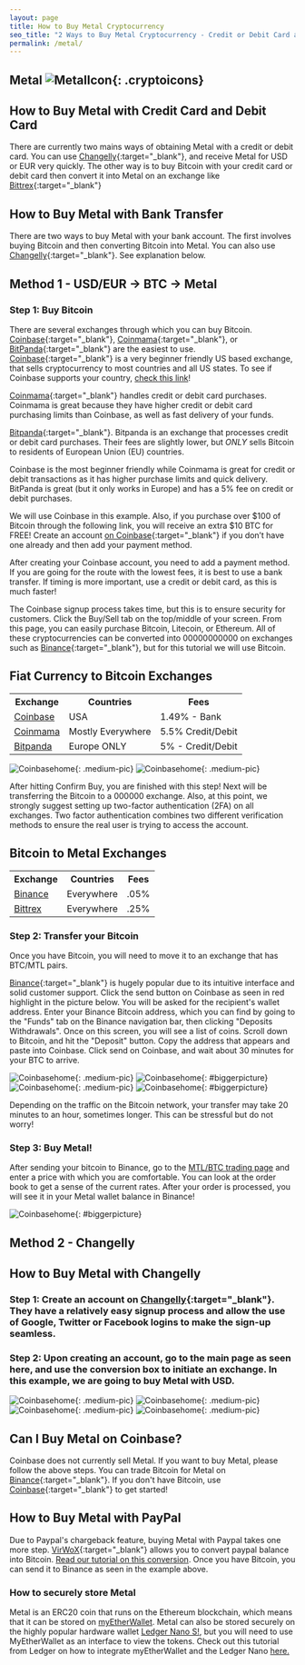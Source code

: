 ```yaml
---
layout: page
title: How to Buy Metal Cryptocurrency
seo_title: "2 Ways to Buy Metal Cryptocurrency - Credit or Debit Card and Bank Account Account"
permalink: /metal/
---
```


## Metal ![MetalIcon](/img/metalicon.png){: .cryptoicons}


## How to Buy Metal with Credit Card and Debit Card

There are currently two mains ways of obtaining Metal with a credit or debit card. You can use [Changelly](https://changelly.com/?ref_id=4af50f9c87f2){:target="_blank"}, and receive Metal for USD or EUR very quickly. The other way is to buy Bitcoin with your credit card or debit card then convert it into Metal on an exchange like [Bittrex](https://bittrex.com/Home/Markets){:target="_blank"}

## How to Buy Metal with Bank Transfer

There are two ways to buy Metal with your bank account. The first involves buying Bitcoin and then converting Bitcoin into Metal. You can also use [Changelly](https://changelly.com/?ref_id=4af50f9c87f2){:target="_blank"}. See explanation below.


## Method 1 - USD/EUR -> BTC -> Metal

### Step 1: Buy Bitcoin

There are several exchanges through which you can buy Bitcoin. [Coinbase](https://www.coinbase.com/join/53bc38a3b11f6623df000004){:target="_blank"}, [Coinmama](https://www.coinmama.com/?ref=buyaltcoinsworldwide){:target="_blank"}, or [BitPanda](https://www.bitpanda.com/?ref=7989064235904733469){:target="_blank"} are the easiest to use.
[Coinbase](https://www.coinbase.com/join/53bc38a3b11f6623df000004){:target="_blank"} is a very beginner friendly US based exchange, that sells cryptocurrency to most countries and all US states. To see if Coinbase supports your country, [check this link](https://support.coinbase.com/customer/en/portal/articles/1392031-what-countries-are-buys-and-sells-available-in-)!

[Coinmama](https://www.coinmama.com/?ref=buyaltcoinsworldwide){:target="_blank"} handles credit or debit card purchases. Coinmama is great because they have higher credit or debit card purchasing limits than Coinbase, as well as fast delivery of your funds.

[Bitpanda](https://www.bitpanda.com/?ref=7989064235904733469){:target="_blank"}. Bitpanda is an exchange that processes credit or debit card purchases. Their fees are slightly lower, but *ONLY* sells Bitcoin to residents of European Union (EU) countries.

Coinbase is the most beginner friendly while Coinmama is great for credit or debit transactions as it has higher purchase limits and quick delivery. BitPanda is great (but it only works in Europe) and has a 5% fee on credit or debit purchases.

We will use Coinbase in this example. Also, if you purchase over $100 of Bitcoin through the following link, you will receive an extra $10 BTC for FREE! Create an account [on Coinbase](https://www.coinbase.com/join/53bc38a3b11f6623df000004){:target="_blank"} if you don’t have one already and then add your payment method.

After creating your Coinbase account, you need to add a payment method. If you are going for the route with the lowest fees, it is best to use a bank transfer. If timing is more important, use a credit or debit card, as this is much faster!

The Coinbase signup process takes time, but this is to ensure security for customers. Click the Buy/Sell tab on the top/middle of your screen. From this page, you can easily purchase Bitcoin, Litecoin, or Ethereum. All of these cryptocurrencies can be converted into 00000000000 on exchanges such as [Binance](https://www.binance.com/?ref=18991911){:target="_blank"}, but for this tutorial we will use Bitcoin.


## Fiat Currency to Bitcoin Exchanges
<table class="basic-table" align="center">
 <tr>
  <th>Exchange</th>
  <th>Countries</th>
  <th>Fees</th>
 </tr>

 <tr>
  <td><a href="https://www.coinbase.com/join/53bc38a3b11f6623df000004"> Coinbase</a></td>
  <td>USA</td>
  <td>1.49% - Bank </td>
 </tr>

 <tr>
  <td><a href="https://www.coinmama.com/?ref=buyaltcoinsworldwide">Coinmama</a></td>
  <td>Mostly Everywhere</td>
  <td>5.5% Credit/Debit</td>
 </tr>
 <tr>
  <td><a href="https://www.bitpanda.com/?ref=7989064235904733469">Bitpanda</a></td>
  <td>Europe ONLY</td>
  <td>5% - Credit/Debit </td>
 </tr>

</table>


![Coinbasehome](/img/Coinbase3.png){: .medium-pic}
![Coinbasehome](/img/Coinbase2.png){: .medium-pic}


After hitting Confirm Buy, you are finished with this step! Next will be transferring the Bitcoin to a 000000 exchange. Also, at this point, we strongly suggest setting up two-factor authentication (2FA) on all exchanges. Two factor authentication  combines two different verification methods to ensure the real user is trying to access the account.


## Bitcoin to Metal Exchanges
<table class="basic-table" align="center">
 <tr>
  <th>Exchange</th>
  <th>Countries</th>
  <th>Fees</th>
 </tr>

 <tr>
  <td><a href="https://www.binance.com/?ref=18991911"> Binance</a></td>
  <td>Everywhere</td>
  <td>.05% </td>
 </tr>

 <tr>
  <td><a href="https://bittrex.com/">Bittrex</a></td>
  <td>Everywhere</td>
  <td>.25%</td>
 </tr>

</table>

### Step 2: Transfer your Bitcoin

Once you have Bitcoin, you will need to move it to an exchange that has BTC/MTL pairs.

[Binance](https://www.binance.com/?ref=18991911){:target="_blank"} is hugely popular due to its intuitive interface and solid customer support. Click the send button on Coinbase as seen in red highlight in the picture below. You will be asked for the recipient's wallet address. Enter your Binance Bitcoin address, which you can find by going to the "Funds" tab on the Binance navigation bar, then clicking "Deposits Withdrawals". Once on this screen, you will see a list of coins. Scroll down to Bitcoin, and hit the "Deposit" button. Copy the address that appears and paste into Coinbase. Click send on Coinbase, and wait about 30 minutes for your BTC to arrive.

![Coinbasehome](/img/Send1.png){: .medium-pic}
![Coinbasehome](/img/BittrexWithdraw.png){: #biggerpicture}
![Coinbasehome](/img/Send2.png){: .medium-pic}
![Coinbasehome](/img/Send3.png){: #biggerpicture}

Depending on the traffic on the Bitcoin network, your transfer may take 20 minutes to an hour, sometimes longer. This can be stressful but do not worry!


### Step 3: Buy Metal!


After sending your bitcoin to Binance, go to the [MTL/BTC trading page](https://www.binance.com/trade.html?symbol=MTL_BTC) and enter a price  with which you are comfortable. You can look at the order book to get a sense of the current rates. After your order is processed, you will see it in your Metal wallet balance in Binance!

![Coinbasehome](/img/ExchangeArk.png){: #biggerpicture}

## Method 2 - Changelly

## How to Buy Metal with Changelly

### Step 1: Create an account on [Changelly](https://changelly.com/?ref_id=4af50f9c87f2){:target="_blank"}. They have a relatively easy signup process and allow the use of Google, Twitter or Facebook logins to make the sign-up seamless.

### Step 2: Upon creating an account, go to the main page as seen here, and use the conversion box to initiate an exchange. In this example, we are going to buy Metal with USD.

![Coinbasehome](/img/ADXCH.png){: .medium-pic}
![Coinbasehome](/img/ADX3.png){: .medium-pic}
![Coinbasehome](/img/ADX4.png){: .medium-pic}
![Coinbasehome](/img/ADX5.png){: .medium-pic}

## Can I Buy Metal on Coinbase?

Coinbase does not currently sell Metal. If you want to buy Metal, please follow the above steps. You can trade Bitcoin for Metal on [Binance](https://www.binance.com/?ref=18991911){:target="_blank"}. If you don't have Bitcoin, use [Coinbase](https://www.coinbase.com/join/53bc38a3b11f6623df000004){:target="_blank"} to get started!

## How to Buy Metal with PayPal

Due to Paypal's chargeback feature, buying Metal with Paypal takes one more step.  [VirWoX](https://www.virwox.com?r=22aa25){:target="_blank"} allows you to convert paypal balance into Bitcoin. [Read our tutorial on this conversion](/buy-bitcoin/paypal/). Once you have Bitcoin, you can send it to Binance as seen in the example above.


### How to securely store Metal

Metal is an ERC20 coin that runs on the Ethereum blockchain, which means that it can be stored on [myEtherWallet](https://www.myetherwallet.com/). Metal can also be stored securely on the highly popular hardware wallet [Ledger Nano S!](https://www.ledgerwallet.com/r/607d), but you will need to use MyEtherWallet as an interface to view the tokens. Check out this tutorial from Ledger on how to integrate myEtherWallet and the Ledger Nano [here.](https://support.ledgerwallet.com/hc/en-us/articles/115005200009)

 
